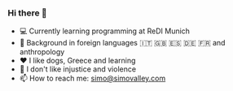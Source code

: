 ### Hi there 👋


- :computer: Currently learning programming at ReDI Munich
- :notebook: Background in foreign languages :it: :gb: :es: :de: :fr: and anthropology 
- :heart: I like dogs, Greece and learning
- :poop: I don't like injustice and violence
- 📫 How to reach me: simo@simovalley.com
